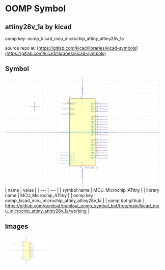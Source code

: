 # OOMP Symbol  
## attiny28v_1a  by kicad  
  
oomp key: oomp_kicad_mcu_microchip_attiny_attiny28v_1a  
  
source repo at: [https://gitlab.com/kicad/libraries/kicad-symbols](https://gitlab.com/kicad/libraries/kicad-symbols)  
## Symbol  
  
[![working.png](working_600.png)](working.png)  
| name | value | 
| --- | --- | 
| symbol name | MCU_Microchip_ATtiny | 
| library name | MCU_Microchip_ATtiny | 
| oomp key | oomp_kicad_mcu_microchip_attiny_attiny28v_1a | 
| oomp bot github | https://github.com/oomlout/oomlout_oomp_symbol_bot/tree/main/kicad_mcu_microchip_attiny_attiny28v_1a/working | 
## Images  
  
[![working.png](working_140.png)](working.png)  
